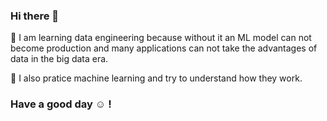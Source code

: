 ### Hi there 👋
🌱 I am learning data engineering because without it an ML model can not become production and many applications can not take the advantages of data in the big data era.

:robot: I also pratice machine learning and try to understand how they work.
### Have a good day :relaxed: !

<!--
**luannt299/luannt299** is a ✨ _special_ ✨ repository because its `README.md` (this file) appears on your GitHub profile.

Here are some ideas to get you started:

- 🔭 I’m currently working on ...
- 🌱 I’m currently learning ...
- 👯 I’m looking to collaborate on ...
- 🤔 I’m looking for help with ...
- 💬 Ask me about ...
- 📫 How to reach me: ...
- 😄 Pronouns: ...
- ⚡ Fun fact: ...
-->
